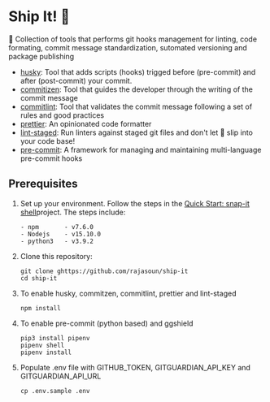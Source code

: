 # Ship It! 🚀

🚀 Collection of tools that performs git hooks management for linting, code formating, commit message standardization, sutomated versioning and package publishing

-   [husky](https://github.com/typicode/husky): Tool that adds scripts (hooks) trigged before (pre-commit) and after (post-commit) your commit.
-   [commitizen](https://github.com/commitizen/cz-cli): Tool that guides the developer through the writing of the commit message
-   [commitlint](https://github.com/conventional-changelog/commitlint): Tool that validates the commit message following a set of rules and good practices
-   [prettier](https://prettier.io/): An opinionated code formatter
-   [lint-staged](https://github.com/okonet/lint-staged): Run linters against staged git files and don't let :poop: slip into your code base!
-   [pre-commit](https://pre-commit.com/): A framework for managing and maintaining multi-language pre-commit hooks

## Prerequisites

1.  Set up your environment. Follow the steps in the [Quick Start: snap-it shell](/ToDO:pending)project.
    The steps include:

        - npm       - v7.6.0
        - Nodejs    - v15.10.0
        - python3   - v3.9.2

1.  Clone this repository:

    ```
    git clone ghttps://github.com/rajasoun/ship-it
    cd ship-it
    ```

1.  To enable husky, commitzen, commitlint, prettier and lint-staged

    ```
    npm install
    ```

1.  To enable pre-commit (python based) and ggshield

    ```
    pip3 install pipenv
    pipenv shell
    pipenv install
    ```

1.  Populate .env file with GITHUB_TOKEN, GITGUARDIAN_API_KEY and GITGUARDIAN_API_URL
    ```
    cp .env.sample .env
    ```
